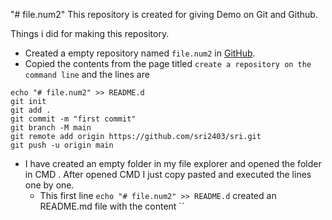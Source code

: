 "# file.num2" 
This repository is created for giving Demo on Git and Github.

Things i did for making this repository.

+ Created a empty repository named `file.num2` in [GitHub](https://github.com/new).
+ Copied the contents from the page titled `create a repository on the command line` and the lines are
```
echo "# file.num2" >> README.d
git init
git add .
git commit -m "first commit"
git branch -M main
git remote add origin https://github.com/sri2403/sri.git
git push -u origin main
```
+ I have created an empty folder in my file explorer and opened the folder in CMD . After opened CMD I just copy pasted and executed the lines one by one.
  + This first line `echo "# file.num2" >> README.d` created an README.md file with the content ``

